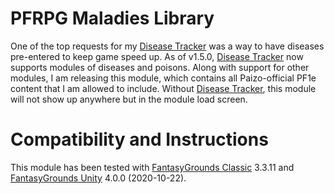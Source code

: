 # PFRPG Maladies Library 
One of the top requests for my [Disease Tracker](https://github.com/bmos/FG-PFRPG-Disease-Tracker) was a way to have diseases pre-entered to keep game speed up. As of v1.5.0, [Disease Tracker](https://github.com/bmos/FG-PFRPG-Disease-Tracker) now supports modules of diseases and poisons. Along with support for other modules, I am releasing this module, which contains all Paizo-official PF1e content that I am allowed to include. Without [Disease Tracker](https://github.com/bmos/FG-PFRPG-Disease-Tracker), this module will not show up anywhere but in the module load screen.

# Compatibility and Instructions
This module has been tested with [FantasyGrounds Classic](https://www.fantasygrounds.com/home/FantasyGroundsClassic.php) 3.3.11 and [FantasyGrounds Unity](https://www.fantasygrounds.com/home/FantasyGroundsUnity.php) 4.0.0 (2020-10-22).
